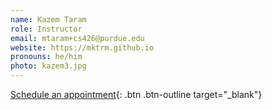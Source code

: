```yaml
---
name: Kazem Taram
role: Instructor
email: mtaram+cs426@purdue.edu
website: https://mktrm.github.io
pronouns: he/him
photo: kazem3.jpg
---
```


[Schedule an appointment](https://outlook.office365.com/book/cs426kazemschedule@purdue.edu/s/MNd54qwxfku6OmSLC3mHBg2){: .btn .btn-outline  target="_blank"}
